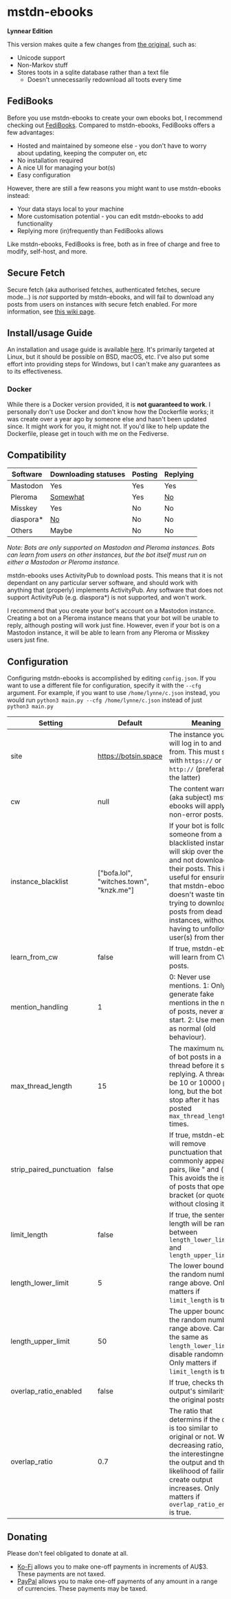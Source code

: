 # mstdn-ebooks
**Lynnear Edition**

This version makes quite a few changes from [the original](https://github.com/Jess3Jane/mastodon-ebooks), such as:
- Unicode support
- Non-Markov stuff
- Stores toots in a sqlite database rather than a text file
  - Doesn't unnecessarily redownload all toots every time

## FediBooks
Before you use mstdn-ebooks to create your own ebooks bot, I recommend checking out [FediBooks](https://fedibooks.com). Compared to mstdn-ebooks, FediBooks offers a few advantages:
- Hosted and maintained by someone else - you don't have to worry about updating, keeping the computer on, etc
- No installation required
- A nice UI for managing your bot(s)
- Easy configuration

However, there are still a few reasons you might want to use mstdn-ebooks instead:
- Your data stays local to your machine
- More customisation potential - you can edit mstdn-ebooks to add functionality
- Replying more (in)frequently than FediBooks allows

Like mstdn-ebooks, FediBooks is free, both as in free of charge and free to modify, self-host, and more.

## Secure Fetch
Secure fetch (aka authorised fetches, authenticated fetches, secure mode...) is *not* supported by mstdn-ebooks, and will fail to download any posts from users on instances with secure fetch enabled. For more information, see [this wiki page](https://github.com/Lynnesbian/mstdn-ebooks/wiki/Secure-fetch).

## Install/usage Guide
An installation and usage guide is available [here](https://cloud.lynnesbian.space/s/jozbRi69t4TpD95). It's primarily targeted at Linux, but it should be possible on BSD, macOS, etc. I've also put some effort into providing steps for Windows, but I can't make any guarantees as to its effectiveness.

### Docker
While there is a Docker version provided, it is **not guaranteed to work**. I personally don't use Docker and don't know how the Dockerfile works; it was create over a year ago by someone else and hasn't been updated since. It might work for you, it might not. If you'd like to help update the Dockerfile, please get in touch with me on the Fediverse.

## Compatibility
| Software  | Downloading statuses                                              | Posting | Replying                                                    |
|-----------|-------------------------------------------------------------------|---------|-------------------------------------------------------------|
| Mastodon  | Yes                                                               | Yes     | Yes                                                         |
| Pleroma   | [Somewhat](https://git.pleroma.social/pleroma/pleroma/issues/866) | Yes     | [No](https://git.pleroma.social/pleroma/pleroma/issues/416) |
| Misskey   | Yes                                                               | No      | No                                                          |
| diaspora* | [No](https://github.com/diaspora/diaspora/issues/7422)            | No      | No                                                          |
| Others    | Maybe                                                             | No      | No                                                          |

*Note: Bots are only supported on Mastodon and Pleroma instances. Bots can learn from users on other instances, but the bot itself must run on either a Mastodon or Pleroma instance.*

mstdn-ebooks uses ActivityPub to download posts. This means that it is not dependant on any particular server software, and should work with anything that (properly) implements ActivityPub. Any software that does not support ActivityPub (e.g. diaspora*) is not supported, and won't work.

I recommend that you create your bot's account on a Mastodon instance. Creating a bot on a Pleroma instance means that your bot will be unable to reply, although posting will work just fine. However, even if your bot is on a Mastodon instance, it will be able to learn from any Pleroma or Misskey users just fine.

## Configuration
Configuring mstdn-ebooks is accomplished by editing `config.json`. If you want to use a different file for configuration, specify it with the `--cfg` argument. For example, if you want to use `/home/lynne/c.json` instead, you would run `python3 main.py --cfg /home/lynne/c.json` instead of just `python3 main.py`

| Setting                  | Default                                 | Meaning                                                                                                                                                                                                                                                                                 |
|--------------------------|-----------------------------------------|-----------------------------------------------------------------------------------------------------------------------------------------------------------------------------------------------------------------------------------------------------------------------------------------|
| site                     | https://botsin.space                    | The instance your bot will log in to and post from. This must start with `https://` or `http://` (preferably the latter)                                                                                                                                                                |
| cw                       | null                                    | The content warning (aka subject) mstdn-ebooks will apply to non-error posts.                                                                                                                                                                                                           |
| instance_blacklist       | ["bofa.lol", "witches.town", "knzk.me"] | If your bot is following someone from a blacklisted instance, it will skip over them and not download their posts. This is useful for ensuring that mstdn-ebooks doesn't waste time trying to download posts from dead instances, without you having to unfollow the user(s) from them. |
| learn_from_cw            | false                                   | If true, mstdn-ebooks will learn from CW'd posts.                                                                                                                                                                                                                                       |
| mention_handling         | 1                                       | 0: Never use mentions. 1: Only generate fake mentions in the middle of posts, never at the start. 2: Use mentions as normal (old behaviour).                                                                                                                                            |
| max_thread_length        | 15                                      | The maximum number of bot posts in a thread before it stops replying. A thread can be 10 or 10000 posts long, but the bot will stop after it has posted `max_thread_length` times.                                                                                                      |
| strip_paired_punctuation | false                                   | If true, mstdn-ebooks will remove punctuation that commonly appears in pairs, like " and (). This avoids the issue of posts that open a bracket (or quote) without closing it.                                                                                                          |
| limit_length             | false                                   | If true, the sentence length will be random between `length_lower_limit` and `length_upper_limit`                                                                                                                                                                                       |
| length_lower_limit       | 5                                       | The lower bound in the random number range above. Only matters if `limit_length` is true.                                                                                                                                                                                               |
| length_upper_limit       | 50                                      | The upper bound in the random number range above. Can be the same as `length_lower_limit` to disable randomness. Only matters if `limit_length` is true.                                                                                                                                |
| overlap_ratio_enabled    | false                                   | If true, checks the output's similarity to the original posts.                                                                                                                                                                                                                          |
| overlap_ratio            | 0.7                                     | The ratio that determins if the output is too similar to original or not. With decreasing ratio, both the interestingness of the output and the likelihood of failing to create output increases. Only matters if `overlap_ratio_enabled` is true.                                      |

## Donating
Please don't feel obligated to donate at all.

- [Ko-Fi](https://ko-fi.com/lynnesbian) allows you to make one-off payments in increments of AU$3. These payments are not taxed.
- [PayPal](https://paypal.me/lynnesbian) allows you to make one-off payments of any amount in a range of currencies. These payments may be taxed.
